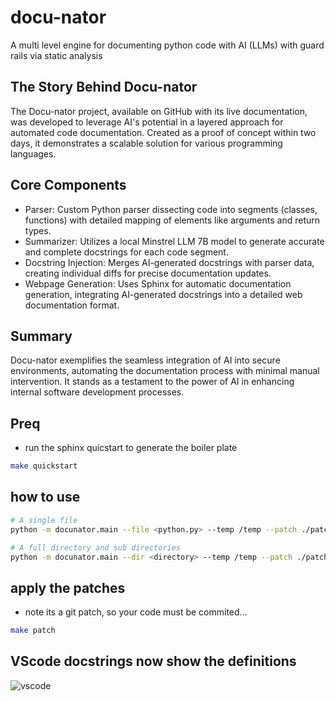 # docu-nator

A multi level engine for documenting python code with AI (LLMs) with guard rails via static analysis

## The Story Behind Docu-nator

The Docu-nator project, available on GitHub with its live documentation, was developed to leverage AI's potential in a layered approach for automated code documentation. Created as a proof of concept within two days, it demonstrates a scalable solution for various programming languages.

## Core Components

- Parser: Custom Python parser dissecting code into segments (classes, functions) with detailed mapping of elements like arguments and return types.
- Summarizer: Utilizes a local Minstrel LLM 7B model to generate accurate and complete docstrings for each code segment.
- Docstring Injection: Merges AI-generated docstrings with parser data, creating individual diffs for precise documentation updates.
- Webpage Generation: Uses Sphinx for automatic documentation generation, integrating AI-generated docstrings into a detailed web documentation format.

## Summary

Docu-nator exemplifies the seamless integration of AI into secure environments, automating the documentation process with minimal manual intervention. It stands as a testament to the power of AI in enhancing internal software development processes.

## Preq

- run the sphinx quicstart to generate the boiler plate

```bash
make quickstart
```

## how to use

```bash
# A single file
python -m docunator.main --file <python.py> --temp /temp --patch ./patch 

# A full directory and sub directories
python -m docunator.main --dir <directory> --temp /temp --patch ./patch

```

## apply the patches

- note its a git patch, so your code must be commited...

```bash
make patch
```

## VScode docstrings now show the definitions

![vscode](./assets/vs_code.png)


